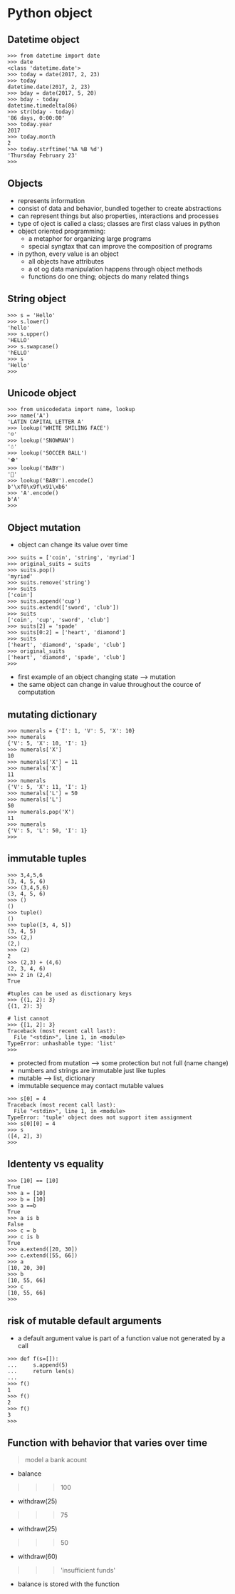 # Python object

## Datetime object
```python3
>>> from datetime import date
>>> date
<class 'datetime.date'>
>>> today = date(2017, 2, 23)
>>> today
datetime.date(2017, 2, 23)
>>> bday = date(2017, 5, 20)
>>> bday - today
datetime.timedelta(86)
>>> str(bday - today)
'86 days, 0:00:00'
>>> today.year
2017
>>> today.month
2
>>> today.strftime('%A %B %d')
'Thursday February 23'
>>> 

```

## Objects
 * represents information
 * consist of data and behavior, bundled together to create abstractions 
 * can represent things but also properties, interactions and processes
 * type of oject is called a class; classes are first class values in python
 * object oriented programming:
   * a metaphor for organizing large programs
   * special syngtax that can improve the composition of programs
 * in python, every value is an object
   * all objects have attributes
   * a ot og data manipulation happens through object methods
   * functions do one thing; objects do many related things


## String object

```python3
>>> s = 'Hello'
>>> s.lower()
'hello'
>>> s.upper()
'HELLO'
>>> s.swapcase()
'hELLO'
>>> s
'Hello'
>>>
```

## Unicode object
```python3
>>> from unicodedata import name, lookup
>>> name('A')
'LATIN CAPITAL LETTER A'
>>> lookup('WHITE SMILING FACE')
'☺'
>>> lookup('SNOWMAN')
'☃'
>>> lookup('SOCCER BALL')
'⚽'
>>> lookup('BABY')
'👶'
>>> lookup('BABY').encode()
b'\xf0\x9f\x91\xb6'
>>> 'A'.encode()
b'A'
>>> 
```

## Object mutation
 * object can change its value over time

```python3
>>> suits = ['coin', 'string', 'myriad']
>>> original_suits = suits
>>> suits.pop()
'myriad'
>>> suits.remove('string')
>>> suits
['coin']
>>> suits.append('cup')
>>> suits.extend(['sword', 'club'])
>>> suits
['coin', 'cup', 'sword', 'club']
>>> suits[2] = 'spade'
>>> suits[0:2] = ['heart', 'diamond']
>>> suits
['heart', 'diamond', 'spade', 'club']
>>> original_suits
['heart', 'diamond', 'spade', 'club']
>>> 
```
 * first example of an object changing state --> mutation
 * the same object can change in value throughout the cource of computation

## mutating dictionary
```python3
>>> numerals = {'I': 1, 'V': 5, 'X': 10}
>>> numerals
{'V': 5, 'X': 10, 'I': 1}
>>> numerals['X']
10
>>> numerals['X'] = 11
>>> numerals['X']
11
>>> numerals
{'V': 5, 'X': 11, 'I': 1}
>>> numerals['L'] = 50
>>> numerals['L']
50
>>> numerals.pop('X')
11
>>> numerals
{'V': 5, 'L': 50, 'I': 1}
>>> 
```

## immutable tuples
```python3
>>> 3,4,5,6
(3, 4, 5, 6)
>>> (3,4,5,6)
(3, 4, 5, 6)
>>> ()
()
>>> tuple()
()
>>> tuple([3, 4, 5])
(3, 4, 5)
>>> (2,)
(2,)
>>> (2)
2
>>> (2,3) + (4,6)
(2, 3, 4, 6)
>>> 2 in (2,4)
True

#tuples can be used as disctionary keys
>>> {(1, 2): 3}
{(1, 2): 3}

# list cannot
>>> {[1, 2]: 3}
Traceback (most recent call last):
  File "<stdin>", line 1, in <module>
TypeError: unhashable type: 'list'
>>> 
```
 * protected from mutation --> some protection but not full (name change)
 * numbers and strings are immutable just like tuples
 * mutable --> list, dictionary
 * immutable sequence may contact mutable values

```python3
>>> s[0] = 4
Traceback (most recent call last):
  File "<stdin>", line 1, in <module>
TypeError: 'tuple' object does not support item assignment
>>> s[0][0] = 4
>>> s
([4, 2], 3)
>>> 
```

## Idententy vs equality
```python3
>>> [10] == [10]
True
>>> a = [10]
>>> b = [10]
>>> a ==b
True
>>> a is b
False
>>> c = b
>>> c is b
True
>>> a.extend([20, 30])
>>> c.extend([55, 66])
>>> a
[10, 20, 30]
>>> b
[10, 55, 66]
>>> c
[10, 55, 66]
>>> 
```

## risk of mutable default arguments
 * a default argument value is part of a function value not generated by a call
 
```python3
>>> def f(s=[]):
...     s.append(5)
...     return len(s)
... 
>>> f()
1
>>> f()
2
>>> f()
3
>>> 
```

## Function with behavior that varies over time
> model a bank acount
 * balance 
 >>> 100
 * withdraw(25)
 >>> 75
 * withdraw(25)
 >>> 50
 * withdraw(60)
 >>> 'insufficient funds'

* balance is stored with the function


















